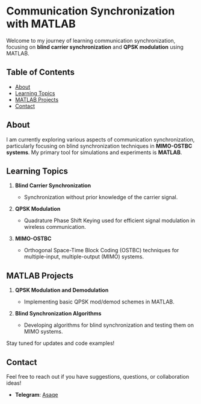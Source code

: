 # Communication Synchronization with MATLAB

Welcome to my journey of learning communication synchronization, focusing on **blind carrier synchronization** and **QPSK modulation** using MATLAB.

## Table of Contents
- [About](#about)
- [Learning Topics](#learning-topics)
- [MATLAB Projects](#matlab-projects)
- [Contact](#contact)

## About
I am currently exploring various aspects of communication synchronization, particularly focusing on blind synchronization techniques in **MIMO-OSTBC systems**. My primary tool for simulations and experiments is **MATLAB**.

## Learning Topics
1. **Blind Carrier Synchronization**
   - Synchronization without prior knowledge of the carrier signal.
   
2. **QPSK Modulation**
   - Quadrature Phase Shift Keying used for efficient signal modulation in wireless communication.
   
3. **MIMO-OSTBC**
   - Orthogonal Space-Time Block Coding (OSTBC) techniques for multiple-input, multiple-output (MIMO) systems.
   
## MATLAB Projects
1. **QPSK Modulation and Demodulation**
   - Implementing basic QPSK mod/demod schemes in MATLAB.
   
2. **Blind Synchronization Algorithms**
   - Developing algorithms for blind synchronization and testing them on MIMO systems.

Stay tuned for updates and code examples!

## Contact
Feel free to reach out if you have suggestions, questions, or collaboration ideas!

- **Telegram**: [Asaqe](https://t.me/asaqelea)


<!--
## Hi there 👋
**AsaqeLee/AsaqeLee** is a ✨ _special_ ✨ repository because its `README.md` (this file) appears on your GitHub profile.

Here are some ideas to get you started:

- 🔭 I’m currently working on ...
- 🌱 I’m currently learning ...
- 👯 I’m looking to collaborate on ...
- 🤔 I’m looking for help with ...
- 💬 Ask me about ...
- 📫 How to reach me: ...
- 😄 Pronouns: ...
- ⚡ Fun fact: ...
-->
